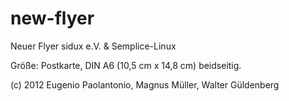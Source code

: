 new-flyer
=========

Neuer Flyer sidux e.V. &amp; Semplice-Linux

Größe: Postkarte, DIN A6 (10,5 cm x 14,8 cm) beidseitig.

(c) 2012 Eugenio Paolantonio, Magnus Müller, Walter Güldenberg
